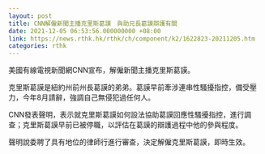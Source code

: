 ```yaml
---
layout: post
title: CNN解僱新聞主播克里斯葛謨　與助兄長葛謨辯護有關
date: 2021-12-05 06:53:56.000000000 +08:00
link: https://news.rthk.hk/rthk/ch/component/k2/1622823-20211205.htm
categories: rthk
---
```


美國有線電視新聞網CNN宣布，解僱新聞主播克里斯葛謨。

克里斯葛謨是紐約州前州長葛謨的弟弟。葛謨早前牽涉連串性騷擾指控，備受壓力，今年8月請辭，強調自己無侵犯過任何人。

CNN發表聲明，表示就克里斯葛謨如何設法協助葛謨回應性騷擾指控，進行調查；克里斯葛謨早前已被停職，以評估在葛謨的辯護過程中他的參與程度。

聲明說委聘了具有地位的律師行進行審查，決定解僱克里斯葛謨，即時生效。
